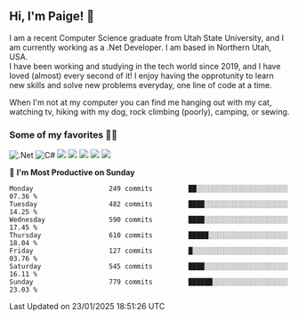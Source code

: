 ## Hi, I'm Paige! :vulcan_salute:

I am a recent Computer Science graduate from Utah State University, and I am currently working as a .Net Developer. I am based in Northern Utah, USA. \
I have been working and studying in the tech world since 2019, and I have loved (almost) every second of it! I enjoy having the opprotunity to learn new skills and solve new problems everyday, one line of code at a time.  

When I'm not at my computer you can find me hanging out with my cat, watching tv, hiking with my dog, rock climbing (poorly), camping, or sewing.  

### Some of my favorites :woman_technologist:
![.Net](https://img.shields.io/badge/.NET-5C2D91?style=for-the-badge&logo=.net&logoColor=white)
![C#](https://img.shields.io/badge/c%23-%23239120.svg?style=for-the-badge&logo=csharp&logoColor=white)
![](https://img.shields.io/badge/Laravel-FF2D20?style=for-the-badge&logo=laravel&logoColor=white) 
![](https://img.shields.io/badge/PHP-777BB4?style=for-the-badge&logo=php&logoColor=white)
![](https://img.shields.io/badge/Vue.js-35495E?style=for-the-badge&logo=vuedotjs&logoColor=4FC08D) 
![](https://img.shields.io/badge/MySQL-005C84?style=for-the-badge&logo=mysql&logoColor=white) 
![](https://img.shields.io/badge/Tailwind_CSS-38B2AC?style=for-the-badge&logo=tailwind-css&logoColor=white) 


<!--START_SECTION:waka-->
📅 **I'm Most Productive on Sunday** 

```text
Monday                   249 commits         ██░░░░░░░░░░░░░░░░░░░░░░░   07.36 % 
Tuesday                  482 commits         ████░░░░░░░░░░░░░░░░░░░░░   14.25 % 
Wednesday                590 commits         ████░░░░░░░░░░░░░░░░░░░░░   17.45 % 
Thursday                 610 commits         █████░░░░░░░░░░░░░░░░░░░░   18.04 % 
Friday                   127 commits         █░░░░░░░░░░░░░░░░░░░░░░░░   03.76 % 
Saturday                 545 commits         ████░░░░░░░░░░░░░░░░░░░░░   16.11 % 
Sunday                   779 commits         ██████░░░░░░░░░░░░░░░░░░░   23.03 % 
```



 Last Updated on 23/01/2025 18:51:26 UTC
<!--END_SECTION:waka-->
